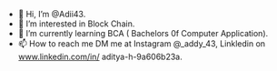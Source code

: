 - 👋 Hi, I’m @Adii43.
- 👀 I’m interested in Block Chain.
- 🌱 I’m currently learning BCA ( Bachelors 0f Computer Application).
- 📫 How to reach me DM me at Instagram @_addy_43, Linkledin on www.linkedin.com/in/
aditya-h-9a606b23a.


<!---
Adii43/Adii43 is a ✨ special ✨ repository because its `README.md` (this file) appears on your GitHub profile.
You can click the Preview link to take a look at your changes.
--->
